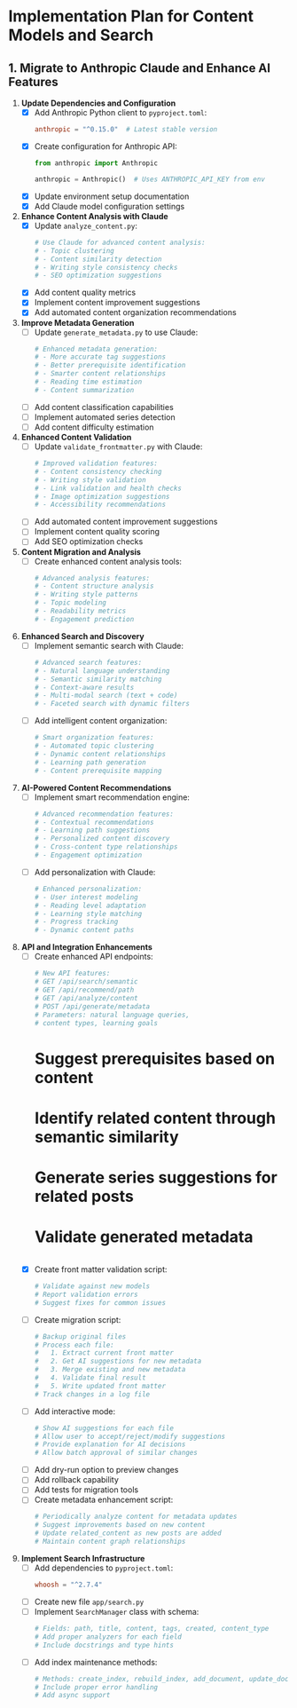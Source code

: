 # Implementation Plan for Content Models and Search

## 1. Migrate to Anthropic Claude and Enhance AI Features

1. **Update Dependencies and Configuration**
   - [x] Add Anthropic Python client to `pyproject.toml`:
     ```toml
     anthropic = "^0.15.0"  # Latest stable version
     ```
   - [x] Create configuration for Anthropic API:
     ```python
     from anthropic import Anthropic
     
     anthropic = Anthropic()  # Uses ANTHROPIC_API_KEY from env
     ```
   - [x] Update environment setup documentation
   - [x] Add Claude model configuration settings

2. **Enhance Content Analysis with Claude**
   - [x] Update `analyze_content.py`:
     ```python
     # Use Claude for advanced content analysis:
     # - Topic clustering
     # - Content similarity detection
     # - Writing style consistency checks
     # - SEO optimization suggestions
     ```
   - [x] Add content quality metrics
   - [x] Implement content improvement suggestions
   - [x] Add automated content organization recommendations

3. **Improve Metadata Generation**
   - [ ] Update `generate_metadata.py` to use Claude:
     ```python
     # Enhanced metadata generation:
     # - More accurate tag suggestions
     # - Better prerequisite identification
     # - Smarter content relationships
     # - Reading time estimation
     # - Content summarization
     ```
   - [ ] Add content classification capabilities
   - [ ] Implement automated series detection
   - [ ] Add content difficulty estimation

4. **Enhanced Content Validation**
   - [ ] Update `validate_frontmatter.py` with Claude:
     ```python
     # Improved validation features:
     # - Content consistency checking
     # - Writing style validation
     # - Link validation and health checks
     # - Image optimization suggestions
     # - Accessibility recommendations
     ```
   - [ ] Add automated content improvement suggestions
   - [ ] Implement content quality scoring
   - [ ] Add SEO optimization checks

5. **Content Migration and Analysis**
   - [ ] Create enhanced content analysis tools:
     ```python
     # Advanced analysis features:
     # - Content structure analysis
     # - Writing style patterns
     # - Topic modeling
     # - Readability metrics
     # - Engagement prediction
     ```

6. **Enhanced Search and Discovery**
   - [ ] Implement semantic search with Claude:
     ```python
     # Advanced search features:
     # - Natural language understanding
     # - Semantic similarity matching
     # - Context-aware results
     # - Multi-modal search (text + code)
     # - Faceted search with dynamic filters
     ```
   - [ ] Add intelligent content organization:
     ```python
     # Smart organization features:
     # - Automated topic clustering
     # - Dynamic content relationships
     # - Learning path generation
     # - Content prerequisite mapping
     ```

7. **AI-Powered Content Recommendations**
   - [ ] Implement smart recommendation engine:
     ```python
     # Advanced recommendation features:
     # - Contextual recommendations
     # - Learning path suggestions
     # - Personalized content discovery
     # - Cross-content type relationships
     # - Engagement optimization
     ```
   - [ ] Add personalization with Claude:
     ```python
     # Enhanced personalization:
     # - User interest modeling
     # - Reading level adaptation
     # - Learning style matching
     # - Progress tracking
     # - Dynamic content paths
     ```

8. **API and Integration Enhancements**
   - [ ] Create enhanced API endpoints:
     ```python
     # New API features:
     # GET /api/search/semantic
     # GET /api/recommend/path
     # GET /api/analyze/content
     # POST /api/generate/metadata
     # Parameters: natural language queries,
     # content types, learning goals
     ```
     # Suggest prerequisites based on content
     # Identify related content through semantic similarity
     # Generate series suggestions for related posts
     # Validate generated metadata
     ```
   - [x] Create front matter validation script:
     ```python
     # Validate against new models
     # Report validation errors
     # Suggest fixes for common issues
     ```
   - [ ] Create migration script:
     ```python
     # Backup original files
     # Process each file:
     #   1. Extract current front matter
     #   2. Get AI suggestions for new metadata
     #   3. Merge existing and new metadata
     #   4. Validate final result
     #   5. Write updated front matter
     # Track changes in a log file
     ```
   - [ ] Add interactive mode:
     ```python
     # Show AI suggestions for each file
     # Allow user to accept/reject/modify suggestions
     # Provide explanation for AI decisions
     # Allow batch approval of similar changes
     ```
   - [ ] Add dry-run option to preview changes
   - [ ] Add rollback capability
   - [ ] Add tests for migration tools
   - [ ] Create metadata enhancement script:
     ```python
     # Periodically analyze content for metadata updates
     # Suggest improvements based on new content
     # Update related_content as new posts are added
     # Maintain content graph relationships
     ```

2. **Implement Search Infrastructure**
   - [ ] Add dependencies to `pyproject.toml`:
     ```toml
     whoosh = "^2.7.4"
     ```
   - [ ] Create new file `app/search.py`
   - [ ] Implement `SearchManager` class with schema:
     ```python
     # Fields: path, title, content, tags, created, content_type
     # Add proper analyzers for each field
     # Include docstrings and type hints
     ```
   - [ ] Add index maintenance methods:
     ```python
     # Methods: create_index, rebuild_index, add_document, update_document
     # Include proper error handling
     # Add async support
     ```